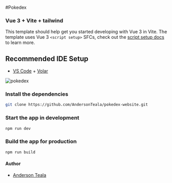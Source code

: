 #Pokedex

### Vue 3 + Vite + tailwind

This template should help get you started developing with Vue 3 in Vite. The template uses Vue 3 `<script setup>` SFCs, check out the [script setup docs](https://v3.vuejs.org/api/sfc-script-setup.html#sfc-script-setup) to learn more.

## Recommended IDE Setup

- [VS Code](https://code.visualstudio.com/) + [Volar](https://marketplace.visualstudio.com/items?itemName=Vue.volar)

![pokedex](https://i.ibb.co/C9CLp4k/screenshot-rocks.png)

### Install the dependencies
```bash
git clone https://github.com/AndersonTeala/pokedex-website.git
```

### Start the app in development

```bash
npm run dev
```

### Build the app for production
```bash
npm run build
```

#### Author
- [Anderson Teala](github.com/AndersonTeala)